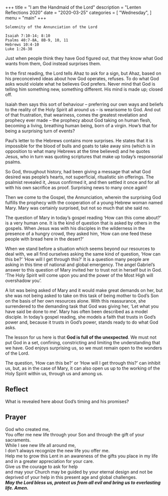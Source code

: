 +++
title = "I am the Handmaid of the Lord"
description = "Lenten Reflections 2020"
date = "2020-03-25"
categories = [
    "Wednesday",
]
menu = "main"
+++

```
Solemnity of the Annunciation of the Lord

Isaiah 7:10-14; 8:10
Psalms 40:7-8A, 8B-9, 10, 11
Hebrews 10:4-10
Luke 1:26-38
```

Just when people think they have God figured out, that they know what God wants from them, God instead surprises them.

In the first reading, the Lord tells Ahaz to ask for a sign, but Ahaz, based on his preconceived ideas about how God operates, refuses. To do what God asks would violate what he believes God prefers. Never mind that God is telling him something new, something different. His mind is made up; closed off.

Isaiah then says this sort of behaviour – preferring our own ways and beliefs to the reality of the Holy Spirit all around us – is wearisome to God. And out of that frustration, that weariness, comes the greatest revelation and prophecy ever made – the prophecy about God taking on human flesh, becoming a living, breathing human being, born of a virgin. How’s that for being a surprising turn of events?

Paul’s letter to the Hebrews contains more surprises. He states that it is impossible for the blood of bulls and goats to take away sins (which is in opposition to what many Hebrews at the time believed) and he quotes Jesus, who in turn was quoting scriptures that make up today’s responsorial psalms.

So God, throughout history, had been giving a message that what God desired was people’s hearts, not superficial, ritualistic sin offerings. The psalmist revealed it, Jesus confirmed it, and then settled it once and for all with his own sacrifice as proof. Surprising news to many once again!

Then we come to the Gospel, the Annunciation, wherein the surprising God fulfills the prophecy with the cooperation of a young Hebrew woman named Mary. Mary was certainly surprised, but not so much that she said no. 

The question of Mary in today’s gospel reading ‘How can this come about?’ is a very human one. It is the kind of question that is asked by others in the gospels. When Jesus was with his disciples in the wilderness in the presence of a hungry crowd, they asked him, ‘How can one feed these people with bread here in the desert?’ 

When we stand before a situation which seems beyond our resources to deal with, we all find ourselves asking the same kind of question, ‘How can this be?’ ‘How will I get through this?’ It is a question many people are asking in this time of national and global emergency. The angel Gabriel’s answer to this question of Mary invited her to trust not in herself but in God. ‘The Holy Spirit will come upon you and the power of the Most High will overshadow you’. 

A lot was being asked of Mary and it would make great demands on her, but she was not being asked to take on this task of being mother to God’s Son on the basis of her own resources alone. With this reassurance, she surrendered to the demanding task that God was giving her, ‘Let what you have said be done to me’. Mary has often been described as a model disciple. In today’s gospel reading, she models a faith that trusts in God’s power and, because it trusts in God’s power, stands ready to do what God asks. 

The lesson for us here is that **God is full of the unexpected**. We must not put God in a set, confining, constricting and limiting the understanding that we have. God enjoys surprising us, so we must remain open to the wonders of the Lord.

The question, ‘How can this be?’ or ‘How will I get through this?’ can inhibit us, but, as in the case of Mary, it can also open us up to the working of the Holy Spirit within us, through us and among us.

## Reflect
What is revealed here about God’s timing and his promises?

## Prayer

God who created me,  
You offer me new life through your Son and   through the gift of your sacraments.  
While I see new life all around me,   
I don't always recognize the new life you offer me.  
Help me to grow this Lent in an awareness of the gifts you place in my life and in a greater appreciation for your care.  
Give us the courage to ask for help   
and may your Church may be guided by your eternal design and not be deprived of your help in this present age and global challenges.  
**_May the Lord bless us, protect us from all evil and bring us to everlasting life. Amen._**